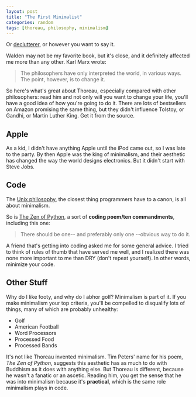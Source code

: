```yaml
---
layout: post
title: "The First Minimalist"
categories: random
tags: [thoreau, philosophy, minimalism]
---
```


Or [declutterer](http://www.nytimes.com/2015/07/04/opinion/thoreau-the-first-declutterer.html), or however you want to say it.

Walden may not be my favorite book, but it's close, and it definitely affected me more than any other. Karl Marx wrote:

>The philosophers have only interpreted the world, in various ways. The point, however, is to change it.

So here's what's great about Thoreau, especially compared with other philosophers: read him and not only will you want to change your life, you'll have a good idea of how you're going to do it. There are lots of bestsellers on Amazon promising the same thing, but they didn't influence Tolstoy, or Gandhi, or Martin Luther King. Get it from the source.

## Apple

As a kid, I didn't have anything Apple until the iPod came out, so I was late to the party. By then Apple was the king of minimalism, and their aesthetic has changed the way the world designs electronics. But it didn't start with Steve Jobs.

## Code

The [Unix philosophy](https://en.wikipedia.org/wiki/Unix_philosophy), the closest thing programmers have to a canon, is all about minimalism.

So is [The Zen of Python](https://www.python.org/dev/peps/pep-0020/), a sort of __coding poem/ten commandments__, including this one:

>There should be one-- and preferably only one --obvious way to do it.

A friend that's getting into coding asked me for some general advice. I tried to think of rules of thumb that have served me well, and I realized there was none more important to me than DRY (don't repeat yourself). In other words, minimize your code.

## Other Stuff

Why do I like footy, and why do I abhor golf? Minimalism is part of it. If you make minimalism your top criteria, you'll be compelled to disqualify lots of things, many of which are probably unhealthy:

- Golf
- American Football
- Word Processors
- Processed Food
- Processed Bands

It's not like Thoreau invented minimalism. Tim Peters' name for his poem, _The Zen of Python_, suggests this aesthetic has as much to do with Buddhism as it does with anything else. But Thoreau is different, because he wasn't a fanatic or an ascetic. Reading him, you get the sense that he was into minimalism because it's __practical__, which is the same role minimalism plays in code.
